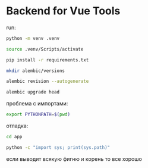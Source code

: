 # Backend for Vue Tools
run:
```bash
python -m venv .venv
```

```bash
source .venv/Scripts/activate
```

```bash
pip install -r requirements.txt
```

```bash
mkdir alembic/versions
```

```bash
alembic revision --autogenerate
```
```bash
alembic upgrade head
```

проблема с импортами:
```bash
export PYTHONPATH=$(pwd)
```
отладка:
```bash
cd app
```
```bash
python -c "import sys; print(sys.path)"
```
если выводит всякую фигню и корень то все хорошо
